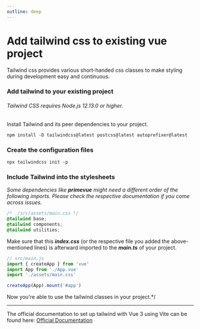 ```yaml
---
outline: deep
---
```


# Add tailwind css to existing vue project

Tailwind css provides various short-handed css classes to make styling during development easy and continuous.

### Add tailwind to your existing project

###### *Tailwind CSS requires Node.js 12.13.0 or higher.*

Install Tailwind and its peer dependencies to your project.

``` console
npm install -D tailwindcss@latest postcss@latest autoprefixer@latest
```

### Create the configuration files

``` console
npx tailwindcss init -p
```

### Include Tailwind into the stylesheets

*Some dependencies like ***primevue*** might need a different order of the following imports. Please check the respective
documentation if you come across issues.*

``` css
/* ./src/assets/main.css */
@tailwind base;
@tailwind components;
@tailwind utilities;
```

Make sure that this ***index.css*** (or the respective file you added the above-mentioned lines) is afterward imported
to the ***main.ts*** of your project.

``` typescript
// src/main.js
import { createApp } from 'vue'
import App from './App.vue'
import './assets/main.css'

createApp(App).mount('#app')
```

Now you're able to use the tailwind classes in your project.*/

---

The official documentation to set up tailwind with Vue 3 using Vite can be found here: 
[Official Documentation](https://v2.tailwindcss.com/docs/guides/vue-3-vite)